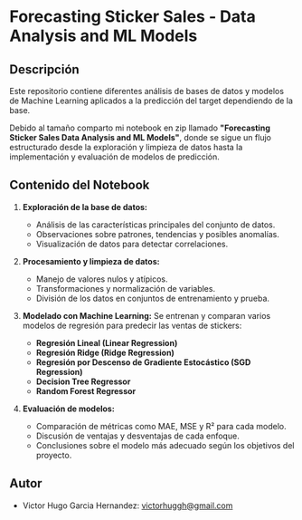 # Forecasting Sticker Sales - Data Analysis and ML Models

## Descripción
Este repositorio contiene diferentes análisis de bases de datos y modelos de Machine Learning aplicados a la predicción del target dependiendo de la base.

Debido al tamaño comparto mi notebook en zip llamado **"Forecasting Sticker Sales Data Analysis and ML Models"**, donde se sigue un flujo estructurado desde la exploración y limpieza de datos hasta la implementación y evaluación de modelos de predicción.

## Contenido del Notebook
1. **Exploración de la base de datos:**
   - Análisis de las características principales del conjunto de datos.
   - Observaciones sobre patrones, tendencias y posibles anomalías.
   - Visualización de datos para detectar correlaciones.

2. **Procesamiento y limpieza de datos:**
   - Manejo de valores nulos y atípicos.
   - Transformaciones y normalización de variables.
   - División de los datos en conjuntos de entrenamiento y prueba.

3. **Modelado con Machine Learning:**
   Se entrenan y comparan varios modelos de regresión para predecir las ventas de stickers:
   - **Regresión Lineal (Linear Regression)**
   - **Regresión Ridge (Ridge Regression)**
   - **Regresión por Descenso de Gradiente Estocástico (SGD Regression)**
   - **Decision Tree Regressor**
   - **Random Forest Regressor**

4. **Evaluación de modelos:**
   - Comparación de métricas como MAE, MSE y R² para cada modelo.
   - Discusión de ventajas y desventajas de cada enfoque.
   - Conclusiones sobre el modelo más adecuado según los objetivos del proyecto.

## Autor
- Victor Hugo Garcia Hernandez: victorhuggh@gmail.com
